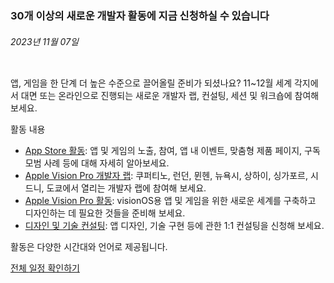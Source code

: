 <!-- ### MySkills
BootStrap & React.js  
<img src="https://img.shields.io/badge/HTML5-E34F26?style=flat-square&logo=HTML5&logoColor=white"/></a>
<img src="https://img.shields.io/badge/CSS3-1572B6?style=flat-square&logo=CSS3&logoColor=white"/></a>
<img src="https://img.shields.io/badge/JavaScript-F7DF1E?style=flat-square&logo=JavaScript&logoColor=white"/></a>
<img src="https://img.shields.io/badge/React.js-1E8CBE?style=flat-square&logo=JavaScript&logoColor=white"/></a>   -->

<!-- Android & IOS  
<img src="https://img.shields.io/badge/Java-007396?style=flat-square&logo=Java&logoColor=white"/></a>
<img src="https://img.shields.io/badge/Swift-F05138?style=flat-square&logo=Swift&logoColor=white"/></a> -->
<!-- 
Languages  
<img src="https://img.shields.io/badge/C-A8B9CC?style=flat-square&logo=C&logoColor=white"/></a>
<img src="https://img.shields.io/badge/C++-00599C?style=flat-square&logo=C%2B%2B&logoColor=white"/></a>
<img src="https://img.shields.io/badge/Python-3776AB?style=flat-square&logo=Python&logoColor=white"/></a>

algorithms  
<img src="https://img.shields.io/badge/Baekjoon-Gold4-gold?style=flat-square&labelColor=004088"/></a> -->
<!-- 
Contact  
[<img src="https://img.shields.io/badge/l06094@gmail.com-EA4335?style=flat-square&logo=Gmail&logoColor=white"/>](l06094@gmail.com)
<a href="dlwjsgml02@naver.com"><img src="https://img.shields.io/badge/dlwjsgml02@naver.com-0ABF53?style=flat-square&logo=Nintendo&logoColor=white"/></a>
<img src="https://img.shields.io/badge/jeon__hui__22-E4405F?style=flat-square&logo=Instagram&logoColor=white"/></a>  

---
![Top Langs](https://github-readme-stats.vercel.app/api/top-langs/?username=6810779s&layout=compact&theme=algolia) 

![Jeonhui's GitHub stats](https://github-readme-stats.vercel.app/api?username=Jeonhui&show_icons=true&theme=algolia)  
 -->

<!-- [![Solved.ac
프로필](http://mazassumnida.wtf/api/v2/generate_badge?boj=whas02)](https://solved.ac/whas02)  

# IOS developer News -->

<!--
 <pre>
    ___  _______   ________  ________   ___  ___  ___  ___  ___     
   |\  \|\  ___ \ |\   __  \|\   ___  \|\  \|\  \|\  \|\  \|\  \    
   \ \  \ \   __/|\ \  \|\  \ \  \\ \  \ \  \\\  \ \  \\\  \ \  \   
 __ \ \  \ \  \_|/_\ \  \\\  \ \  \\ \  \ \   __  \ \  \\\  \ \  \  
|\  \\_\  \ \  \_|\ \ \  \\\  \ \  \\ \  \ \  \ \  \ \  \\\  \ \  \ 
\ \________\ \_______\ \_______\ \__\\ \__\ \__\ \__\ \_______\ \__\
 \|________|\|_______|\|_______|\|__| \|__|\|__|\|__|\|_______|\|__|</pre>
                                                          
                                                                    
-->                                                                    
###  30개 이상의 새로운 개발자 활동에 지금 신청하실 수 있습니다  
###### 2023년 11월 07일  
<div class="article-text"><div class="inline-article-image"><img alt="" data-hires="false" src="https://devimages-cdn.apple.com/wwdc-services/articles/images/E37E35FD-D28B-4204-8107-425410EF41F5/2048.jpeg"/></div><p>앱, 게임을 한 단계 더 높은 수준으로 끌어올릴 준비가 되셨나요? 11~12월 세계 각지에서 대면 또는 온라인으로 진행되는 새로운 개발자 랩, 컨설팅, 세션 및 워크숍에 참여해 보세요.</p><p>활동 내용</p><ul>
<li><a href="https://developer.apple.com/events/view/upcoming-events/?q=App%20Store&amp;shouldHideClosedEvents=true">App Store 활동</a>: 앱 및 게임의 노출, 참여, 앱 내 이벤트, 맞춤형 제품 페이지, 구독 모범 사례 등에 대해 자세히 알아보세요.</li>
<li><a href="https://developer.apple.com/events/view/upcoming-events/?q=Apple%20Vision%20Pro%20developer%20labs&amp;shouldHideClosedEvents=true">Apple Vision Pro 개발자 랩</a>: 쿠퍼티노, 런던, 뮌헨, 뉴욕시, 상하이, 싱가포르, 시드니, 도쿄에서 열리는 개발자 랩에 참여해 보세요.</li>
<li><a href="https://developer.apple.com/events/view/upcoming-events/?q=Apple%20Vision%20Pro&amp;shouldHideClosedEvents=true">Apple Vision Pro 활동</a>: visionOS용 앱 및 게임을 위한 새로운 세계를 구축하고 디자인하는 데 필요한 것들을 준비해 보세요.</li>
<li><a href="https://developer.apple.com/events/view/upcoming-events/?q=consultation&amp;shouldHideClosedEvents=true">디자인 및 기술 컨설팅</a>: 앱 디자인, 기술 구현 등에 관한 1:1 컨설팅을 신청해 보세요.</li>
</ul><p>활동은 다양한 시간대와 언어로 제공됩니다.</p><p><a href="https://developer.apple.com/events/view/upcoming-events/?shouldHideClosedEvents=true">전체 <span class="icon icon-after icon-chevronright nowrap">일정 확인하기</span></a></p></div>
